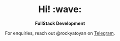 <h1 align='center'> Hi! :wave:</h1>
<p align='center'>
  <strong>
    FullStack Development
  </strong>
</p>
<p align='center'>For enquiries, reach out @rockyatoyan on <a href="https://t.me/rockyatoyan">Telegram</a>.</p>
